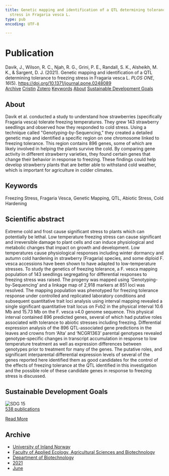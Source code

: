 ```yaml
---
title: Genetic mapping and identification of a QTL determining tolerance to freezing
  stress in Fragaria vesca L.
type: pub
encoding: UTF-8

---
```

<h1>Publication</h1>
<article id="csl-bib-container-SBE8W4QH" class="csl-bib-container">
  <div class="csl-bib-body"> <div class="csl-entry">Davik, J., Wilson, R. C., Njah, R. G., Grini, P. E., Randall, S. K., Alsheikh, M. K., &#38; Sargent, D. J. (2021). Genetic mapping and identification of a QTL determining tolerance to freezing stress in Fragaria vesca L. <i>PLOS ONE</i>, <i>16</i>(5). <a href="https://doi.org/10.1371/journal.pone.0248089">https://doi.org/10.1371/journal.pone.0248089</a></div> </div>
  <div class="csl-bib-buttons">
    <a href="#taxonomy-article-SBE8W4QH" alt="archive" class="csl-bib-button">Archive</a>
    <a href="https://app.cristin.no/results/show.jsf?id=1919038" alt="Cristin" class="csl-bib-button">Cristin</a>
    <a href="http://zotero.org/groups/5881554/items/SBE8W4QH" alt="Zotero" class="csl-bib-button">Zotero</a>
    <a href="#keywords-article-SBE8W4QH" alt="keywords" class="csl-bib-button">Keywords</a>
    <a href="#about-article-SBE8W4QH" alt="about_pub" class="csl-bib-button">About</a>
    <a href="#sdg-article-SBE8W4QH" alt="sdg" class="csl-bib-button">Sustainable Development Goals</a>
  </div>
  <div id="csl-bib-meta-container-SBE8W4QH"></div>
</article>
<div id="csl-bib-meta-SBE8W4QH" class="csl-bib-meta">
  <article id="about-article-SBE8W4QH" class="about_pub-article">
    <h1>About</h1>
    Davik et al. conducted a study to understand how strawberries (specifically Fragaria vesca) tolerate freezing temperatures. They grew 143 strawberry seedlings and observed how they responded to cold stress. Using a technique called "Genotyping-by-Sequencing," they created a detailed genetic map and identified a specific region on one chromosome linked to freezing tolerance. This region contains 896 genes, some of which are likely involved in helping the plants survive the cold. By comparing gene activity in different strawberry varieties, they found certain genes that change their behavior in response to freezing. These findings could help develop strawberry plants that are better able to withstand cold weather, which is important for agriculture in colder climates.
  </article>
  <article id="keywords-article-SBE8W4QH" class="keywords-article">
    <h1>Keywords</h1>
    Freezing Stress, Fragaria Vesca, Genetic Mapping, QTL, Abiotic Stress, Cold Hardening
  </article>
  <article id="abstract-article-SBE8W4QH" class="abstract-article">
    <h1>Scientific abstract</h1>
    Extreme cold and frost cause significant stress to plants which can potentially be lethal. Low temperature freezing stress can cause significant and irreversible damage to plant cells and can induce physiological and metabolic changes that impact on growth and development. Low temperatures cause physiological responses including winter dormancy and autumn cold hardening in strawberry (Fragaria) species, and some diploid F. vesca accessions have been shown to have adapted to low-temperature stresses. To study the genetics of freezing tolerance, a F. vesca mapping population of 143 seedlings segregating for differential responses to freezing stress was raised. The progeny was mapped using ‘Genotyping-by-Sequencing’ and a linkage map of 2,918 markers at 851 loci was resolved. The mapping population was phenotyped for freezing tolerance response under controlled and replicated laboratory conditions and subsequent quantitative trait loci analysis using interval mapping revealed a single significant quantitative trait locus on Fvb2 in the physical interval 10.6 Mb and 15.73 Mb on the F. vesca v4.0 genome sequence. This physical interval contained 896 predicted genes, several of which had putative roles associated with tolerance to abiotic stresses including freezing. Differential expression analysis of the 896 QTL-associated gene predictions in the leaves and crowns from ‘Alta’ and ‘NCGR1363’ parental genotypes revealed genotype-specific changes in transcript accumulation in response to low temperature treatment as well as expression differences between genotypes prior to treatment for many of the genes. The putative roles, and significant interparental differential expression levels of several of the genes reported here identified them as good candidates for the control of the effects of freezing tolerance at the QTL identified in this investigation and the possible role of these candidate genes in response to freezing stress is discussed.
  </article>
  <article id="sdg-article-SBE8W4QH" class="sdg-article">
    <h1>Sustainable Development Goals</h1>
    <div class="sdg-container"><div id="sdg15" class="sdg">
        <img src="{{< params subfolder >}}images/sdg/sdg15_en.png" class="image" alt="SDG 15">
        <div class="sdg-overlay">
          <a href="{{< params subfolder >}}en/archive/?sdg=15#archive" class="sdg-publication-count"><span>538</span> publications</a>
          <p><a href="https://sdgs.un.org/goals/goal15" class="sdg-read-more">Read More</a></p>
        </div>
      </div></div>
  </article>
  <article id="taxonomy-article-SBE8W4QH" class="taxonomy-article">
    <h1>Archive</h1>
    <ul>
      <li><a href="{{< params subfolder >}}en/archive/?key=3DCRN523">University of Inland Norway</a></li>
      <li><a href="{{< params subfolder >}}en/archive/?key=T77LXH6D">Faculty of Applied Ecology, Agricultural Sciences and Biotechnology</a></li>
      <li><a href="{{< params subfolder >}}en/archive/?key=VL6KDQ85">Department of Biotechnology</a></li>
      <li><a href="{{< params subfolder >}}en/archive/?key=FJH75VJD">2021</a></li>
      <li><a href="{{< params subfolder >}}en/archive/?key=WWU8EN66">June</a></li>
    </ul>
  </article>
</div>
